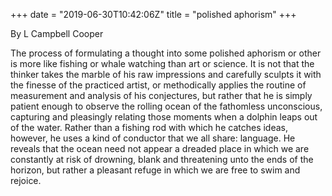 +++ 
date = "2019-06-30T10:42:06Z" 
title = "polished aphorism" 
+++

By L Campbell Cooper

The process of formulating a thought into some polished aphorism or other is more like fishing or 
whale watching than art or science. It is not that the thinker takes the marble of his raw impressions 
and carefully sculpts it with the finesse of the practiced artist, or methodically applies the routine 
of measurement and analysis of his conjectures, but rather that he is simply patient enough to observe 
the rolling ocean of the fathomless unconscious, capturing and pleasingly relating those moments when 
a dolphin leaps out of the water. Rather than a fishing rod with which he catches ideas, however, he 
uses a kind of conductor that we all share: language. He reveals that the ocean need not appear a 
dreaded place in which we are constantly at risk of drowning, blank and threatening unto the ends of 
the horizon, but rather a pleasant refuge in which we are free to swim and rejoice.
